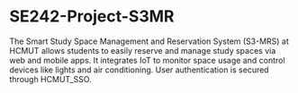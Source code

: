 # SE242-Project-S3MR
The Smart Study Space Management and Reservation System (S3-MRS) at HCMUT allows students to easily reserve and manage study spaces via web and mobile apps. It integrates IoT to monitor space usage and control devices like lights and air conditioning. User authentication is secured through HCMUT_SSO.
